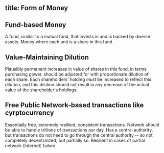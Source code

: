 title: Form of Money
---


Fund-based Money
----------------
A fund, similar to a mutual fund, that invests in and is backed by diverse assets.
Money where each unit is a share in this fund.


Value-Maintaining Dilution
--------------------------
Plausibly permanent increases in value of shares in this fund, in terms purchasing power, 
should be adjusted for with proportionate dilution of each share. Each shareholders' 
holding *must* be increased to reflect this dilution, and this dilution should not 
result in any decrease of the actual value of the shareholder's holdings.


Free Public Network-based transactions like cyrptocurrency
----------------------------------------------------------
Essentially free, extremely resilient, consistent transactions.
Network should be able to handle trillions of transactions per day.
Has a central authority, but transactions do not need to go through 
the central authority -- so not completely decentralized, but partially 
so. Resilient in cases of partial network (Internet) failure.

